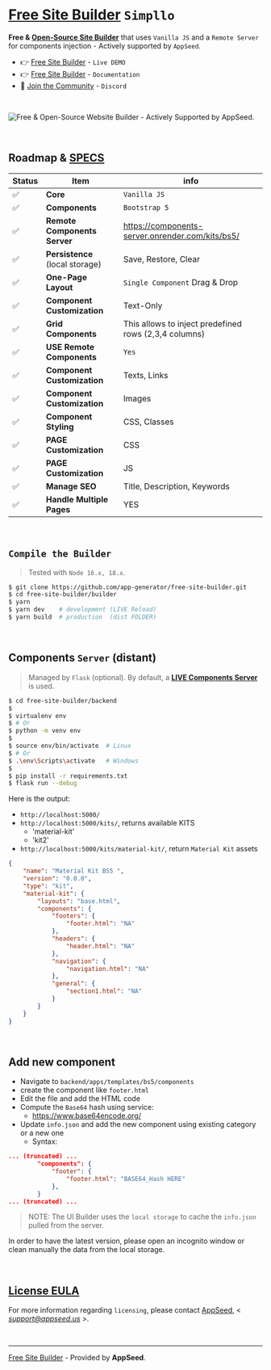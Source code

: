 # [Free Site Builder](https://www.simpllo.com/) `Simpllo`

**Free & [Open-Source Site Builder](https://www.simpllo.com/)** that uses `Vanilla JS` and a `Remote Server` for components injection - Actively supported by `AppSeed`.

- 👉 [Free Site Builder](https://www.simpllo.com/) - `Live DEMO`
- 👉 [Free Site Builder](https://www.docs.simpllo.com/) - `Documentation`
- 🚀 [Join the Community](https://discord.gg/AWh6TFcEwU) - `Discord`

<br />

![Free & Open-Source Website Builder - Actively Supported by AppSeed.](https://github.com/app-generator/free-site-builder/assets/51070104/9544f9a4-ed93-498a-a746-f6c8663be896) 

<br />

## Roadmap & [SPECS](https://docs.google.com/document/d/1YbmZro0b8ucMGE227xSMzcQGNbWgTaiOKfjgEW9RsWE/edit?usp=sharing) 

| Status | Item | info | 
| --- | --- | --- |
| ✅ | **Core** |  `Vanilla JS` |
| ✅ | **Components** | `Bootstrap 5` |
| ✅ | **Remote Components Server** | https://components-server.onrender.com/kits/bs5/ |
| ✅ | **Persistence** (local storage) | Save, Restore, Clear |
| ✅ | **One-Page Layout** | `Single Component` Drag & Drop |
| ✅ | **Component Customization** | Text-Only |
| ✅ | **Grid Components** | This allows to inject predefined rows (2,3,4 columns) |
| ✅ | **USE Remote Components** | `Yes` |
| ✅ | **Component Customization** | Texts, Links |
| ✅ | **Component Customization** | Images |
| ✅ | **Component Styling** | CSS, Classes |
| ✅ | **PAGE Customization** | CSS |
| ✅ | **PAGE Customization** | JS |
| ✅ | **Manage SEO** | Title, Description, Keywords |
| ✅ | **Handle Multiple Pages** | YES |

<br />

## `Compile the Builder`

> Tested with `Node 16.x, 18.x`.
 
```bash
$ git clone https://github.com/app-generator/free-site-builder.git
$ cd free-site-builder/builder
$ yarn
$ yarn dev    # development (LIVE Reload)
$ yarn build  # production  (dist FOLDER)
```

<br />

## Components `Server` (distant)

> Managed by `Flask` (optional). By default, a **[LIVE Components Server](https://components-server.onrender.com/kits/)** is used.

```bash
$ cd free-site-builder/backend
$
$ virtualenv env
$ # Or
$ python -m venv env 
$
$ source env/bin/activate  # Linux
$ # Or
$ .\env\Scripts\activate   # Windows
$
$ pip install -r requirements.txt
$ flask run --debug
```

Here is the output:

- `http://localhost:5000/`
- `http://localhost:5000/kits/`, returns available KITS
  - 'material-kit'
  - 'kit2'
- `http://localhost:5000/kits/material-kit/`, return `Material Kit` assets

```json
{
    "name": "Material Kit BS5 ",
    "version": "0.0.0",
    "type": "kit",
    "material-kit": {
        "layouts": "base.html",
        "components": {
            "footers": {
                "footer.html": "NA"
            },
            "headers": {
                "header.html": "NA"
            },
            "navigation": {
                "navigation.html": "NA"
            },
            "general": {
                "section1.html": "NA"
            }
        }
    }
}
```

<br />

## Add new component

- Navigate to `backend/apps/templates/bs5/components`
- create the component like `footer.html`
- Edit the file and add the HTML code
- Compute the `Base64` hash using service:
  - https://www.base64encode.org/
- Update `info.json` and add the new component using existing category or a new one
  - Syntax:

```json
... (truncated) ...
        "components": {
            "footer": {
                "footer.html": "BASE64_Hash HERE"
            }, 
        }   
... (truncated) ...         
```

> NOTE: The UI Builder uses the `local storage` to cache the `info.json` pulled from the server.

In order to have the latest version, please open an incognito window or clean manually the data from the local storage.

<br />

## [License EULA ](./LICENSE.md)

For more information regarding `licensing`, please contact [AppSeed](http://appseed.us/), < *support@appseed.us* >.

<br />

---
[Free Site Builder](https://www.simpllo.com/) - Provided by **AppSeed**.
